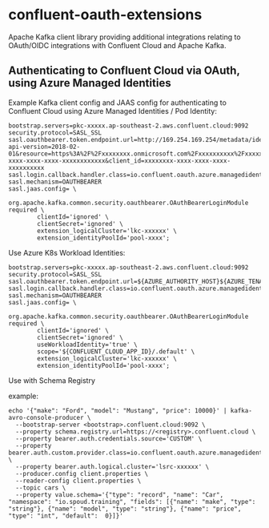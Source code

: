 # confluent-oauth-extensions

Apache Kafka client library providing additional integrations relating to OAuth/OIDC integrations with Confluent Cloud and Apache Kafka.

## Authenticating to Confluent Cloud via OAuth, using Azure Managed Identities

Example Kafka client config and JAAS config for authenticating to Confluent Cloud using Azure Managed Identities / Pod Identity:

```
bootstrap.servers=pkc-xxxxx.ap-southeast-2.aws.confluent.cloud:9092
security.protocol=SASL_SSL
sasl.oauthbearer.token.endpoint.url=http://169.254.169.254/metadata/identity/oauth2/token?api-version=2018-02-01&resource=https%3A%2F%2Fxxxxxxxx.onmicrosoft.com%2Fxxxxxxxxxx%2Fxxxxxxxx-xxxx-xxxx-xxxx-xxxxxxxxxxxx&client_id=xxxxxxxx-xxxx-xxxx-xxxx-xxxxxxxxxx
sasl.login.callback.handler.class=io.confluent.oauth.azure.managedidentity.OAuthBearerLoginCallbackHandler
sasl.mechanism=OAUTHBEARER
sasl.jaas.config= \
	org.apache.kafka.common.security.oauthbearer.OAuthBearerLoginModule required \
		clientId='ignored' \
		clientSecret='ignored' \
		extension_logicalCluster='lkc-xxxxxx' \
		extension_identityPoolId='pool-xxxx';
```

Use Azure K8s Workload Identities:

```
bootstrap.servers=pkc-xxxxx.ap-southeast-2.aws.confluent.cloud:9092
security.protocol=SASL_SSL
sasl.oauthbearer.token.endpoint.url=${AZURE_AUTHORITY_HOST}${AZURE_TENANT_ID}/oauth2/v2.0/token
sasl.login.callback.handler.class=io.confluent.oauth.azure.managedidentity.OAuthBearerLoginCallbackHandler
sasl.mechanism=OAUTHBEARER
sasl.jaas.config= \
	org.apache.kafka.common.security.oauthbearer.OAuthBearerLoginModule required \
		clientId='ignored' \
		clientSecret='ignored' \
		useWorkloadIdentity='true' \
        scope='${CONFLUENT_CLOUD_APP_ID}/.default' \
		extension_logicalCluster='lkc-xxxxxx' \
		extension_identityPoolId='pool-xxxx';
```



Use with Schema Registry

example:
```
echo '{"make": "Ford", "model": "Mustang", "price": 10000}' | kafka-avro-console-producer \
  --bootstrap-server <bootstrap>.confluent.cloud:9092 \
  --property schema.registry.url=https://<registry>.confluent.cloud \
  --property bearer.auth.credentials.source='CUSTOM' \
  --property bearer.auth.custom.provider.class=io.confluent.oauth.azure.managedidentity.RegistryBearerAuthCredentialProvider \
  --property bearer.auth.logical.cluster='lsrc-xxxxxx' \
  --producer.config client.properties \
  --reader-config client.properties \
  --topic cars \
  --property value.schema='{"type": "record", "name": "Car", "namespace": "io.spoud.training", "fields": [{"name": "make", "type": "string"}, {"name": "model", "type": "string"}, {"name": "price", "type": "int", "default":  0}]}'
```
